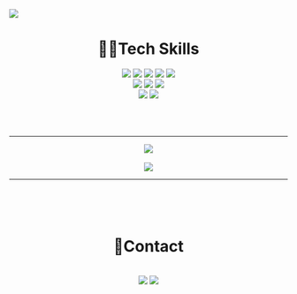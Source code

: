 <img src="https://capsule-render.vercel.app/api?type=waving&color=BE81F7&height=250&section=header&text=Kim%20Ju-Yeop&fontColor=999999&fontSize=70&fontAlignY=40">

<h1 align=center>🧑‍💻Tech Skills</h1>
<div align=center>
    <img src="https://img.shields.io/badge/Python-3776AB?style=flat&logo=Python&logoColor=white"/>
    <img src="https://img.shields.io/badge/JavaScript-F7DF1E?style=flat&logo=JavaScript&logoColor=white"/>
    <img src="https://img.shields.io/badge/Tensorflow-FF6F00?style=flat&logo=Tensorflow&logoColor=white"/>
    <img src="https://img.shields.io/badge/PyTorch-EE4C2C?style=flat&logo=PyTorch&logoColor=white"/>
    <img src="https://img.shields.io/badge/Keras-D00000?style=flat&logo=Keras&logoColor=white"/>
    <br>
    <img src="https://img.shields.io/badge/MySQL-4479A1?style=flat&logo=MySQL&logoColor=white"/>
    <img src="https://img.shields.io/badge/MongoDB-47A248?style=flat&logo=MongoDB&logoColor=white"/>
    <img src="https://img.shields.io/badge/Docker-2496ED?style=flat&logo=Docker&logoColor=white"/>
    <br>
    <img src="https://img.shields.io/badge/GitHub-181717?style=flat&logo=GitHub&logoColor=white"/>
    <img src="https://img.shields.io/badge/GitLab-FC6D26?style=flat&logo=GitLab&logoColor=white"/>
    <br>
</div>
<br><br><br>
<hr>
<div align=center>
    <a href="https://github.com/juye-ops/"><img src="https://github-readme-stats.vercel.app/api/top-langs/?username=juye-ops&layout=compact"></a>
</div>
<br>
<div align=center>
    <a href="https://github.com/juye-ops/"><img src="https://github-readme-stats.vercel.app/api?username=juye-ops&show_icons=true&theme=swift"></a>
</div>
<hr>
<br><br><br>

<h1 align=center>🤝Contact</h1>
<br>

<div align=center>
    <a href=""><img src="https://img.shields.io/badge/Notion-DDDDDD?style=flat&logo=Notion&logoColor=black"/></a>
    <a href="mailto:kjye.ops@gmail.com"><img src="https://img.shields.io/badge/Gmail-EA4335?style=flat&logo=Gmail&logoColor=white"/></a>
</div>